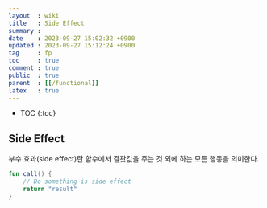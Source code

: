 ```yaml
---
layout  : wiki
title   : Side Effect
summary : 
date    : 2023-09-27 15:02:32 +0900
updated : 2023-09-27 15:12:24 +0900
tag     : fp
toc     : true
comment : true
public  : true
parent  : [[/functional]]
latex   : true
---
```

* TOC
{:toc}

## Side Effect

부수 효과(side effect)란 함수에서 결괏값을 주는 것 외에 하는 모든 행동을 의미한다.

```kotlin
fun call() {
    // Do something is side effect
    return "result"
}
```